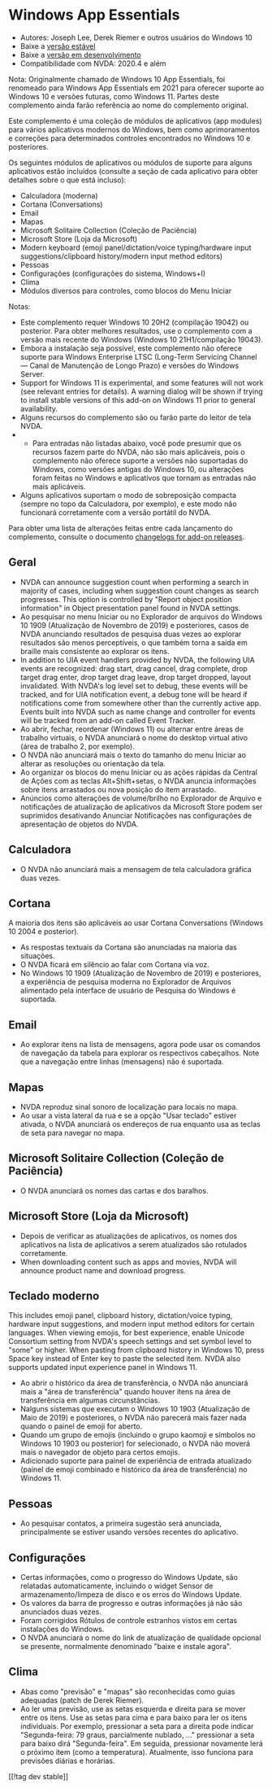 # Windows App Essentials #

* Autores: Joseph Lee, Derek Riemer e outros usuários do Windows 10
* Baixe a [versão estável][1]
* Baixe a [versão em desenvolvimento][2]
* Compatibilidade com NVDA: 2020.4 e além

Nota: Originalmente chamado de Windows 10 App Essentials, foi renomeado para
Windows App Essentials em 2021 para oferecer suporte ao Windows 10 e versões
futuras, como Windows 11. Partes deste complemento ainda farão referência ao
nome do complemento original.

Este complemento é uma coleção de módulos de aplicativos (app modules) para
vários aplicativos modernos do Windows, bem como aprimoramentos e correções
para determinados controles encontrados no Windows 10 e posteriores.

Os seguintes módulos de aplicativos ou módulos de suporte para alguns
aplicativos estão incluídos (consulte a seção de cada aplicativo para obter
detalhes sobre o que está incluso):

* Calculadora (moderna)
* Cortana (Conversations)
* Email
* Mapas
* Microsoft Solitaire Collection (Coleção de Paciência)
* Microsoft Store (Loja da Microsoft)
* Modern keyboard (emoji panel/dictation/voice typing/hardware input
  suggestions/clipboard history/modern input method editors)
* Pessoas
* Configurações (configurações do sistema, Windows+I)
* Clima
* Módulos diversos para controles, como blocos do Menu Iniciar

Notas:

* Este complemento requer Windows 10 20H2 (compilação 19042) ou
  posterior. Para obter melhores resultados, use o complemento com a versão
  mais recente do Windows (Windows 10 21H1/compilação 19043).
* Embora a instalação seja possível, este complemento não oferece suporte
  para Windows Enterprise LTSC (Long-Term Servicing Channel — Canal de
  Manutenção de Longo Prazo) e versões do Windows Server.
* Support for Windows 11 is experimental, and some features will not work
  (see relevant entries for details). A warning dialog will be shown if
  trying to install stable versions of this add-on on Windows 11 prior to
  general availability.
* Alguns recursos do complemento são ou farão parte do leitor de tela NVDA.
* * Para entradas não listadas abaixo, você pode presumir que os recursos
  fazem parte do NVDA, não são mais aplicáveis, pois o complemento não
  oferece suporte a versões não suportadas do Windows, como versões antigas
  do Windows 10, ou alterações foram feitas no Windows e aplicativos que
  tornam as entradas não mais aplicáveis.
* Alguns aplicativos suportam o modo de sobreposição compacta (sempre no
  topo da Calculadora, por exemplo), e este modo não funcionará corretamente
  com a versão portátil do NVDA.

Para obter uma lista de alterações feitas entre cada lançamento do
complemento, consulte o documento [changelogs for add-on releases][3].

## Geral

* NVDA can announce suggestion count when performing a search in majority of
  cases, including when suggestion count changes as search progresses. This
  option is controlled by "Report object position information" in Object
  presentation panel found in NVDA settings.
* Ao pesquisar no menu Iniciar ou no Explorador de arquivos do Windows 10
  1909 (Atualização de Novembro de 2019) e posteriores, casos de NVDA
  anunciando resultados de pesquisa duas vezes ao explorar resultados são
  menos perceptíveis, o que também torna a saída em braille mais consistente
  ao explorar os itens.
* In addition to UIA event handlers provided by NVDA, the following UIA
  events are recognized: drag start, drag cancel, drag complete, drop target
  drag enter, drop target drag leave, drop target dropped, layout
  invalidated. With NVDA's log level set to debug, these events will be
  tracked, and for UIA notification event, a debug tone will be heard if
  notifications come from somewhere other than the currently active
  app. Events built into NVDA such as name change and controller for events
  will be tracked from an add-on called Event Tracker.
* Ao abrir, fechar, reordenar (Windows 11) ou alternar entre áreas de
  trabalho virtuais, o NVDA anunciará o nome do desktop virtual ativo (área
  de trabalho 2, por exemplo).
* O NVDA não anunciará mais o texto do tamanho do menu Iniciar ao alterar as
  resoluções ou orientação da tela.
* Ao organizar os blocos do menu Iniciar ou as ações rápidas da Central de
  Ações com as teclas Alt+Shift+setas, o NVDA anuncia informações sobre
  itens arrastados ou nova posição do item arrastado.
* Anúncios como alterações de volume/brilho no Explorador de Arquivo e
  notificações de atualização de aplicativos da Microsoft Store podem ser
  suprimidos desativando Anunciar Notificações nas configurações de
  apresentação de objetos do NVDA.

## Calculadora

* O NVDA não anunciará mais a mensagem de tela calculadora gráfica duas
  vezes.

## Cortana

A maioria dos itens são aplicáveis ao usar Cortana Conversations (Windows 10
2004 e posterior).

* As respostas textuais da Cortana são anunciadas na maioria das situações.
* O NVDA ficará em silêncio ao falar com Cortana via voz.
* No Windows 10 1909 (Atualização de Novembro de 2019) e posteriores, a
  experiência de pesquisa moderna no Explorador de Arquivos alimentado pela
  interface de usuário de Pesquisa do Windows é suportada.

## Email

* Ao explorar itens na lista de mensagens, agora pode usar os comandos de
  navegação da tabela para explorar os respectivos cabeçalhos. Note que a
  navegação entre linhas (mensagens) não é suportada.

## Mapas

* NVDA reproduz sinal sonoro de localização para locais no mapa.
* Ao usar a vista lateral da rua e se a opção "Usar teclado" estiver
  ativada, o NVDA anunciará os endereços de rua enquanto usa as teclas de
  seta para navegar no mapa.

## Microsoft Solitaire Collection (Coleção de Paciência)

* O NVDA anunciará os nomes das cartas e dos baralhos.

## Microsoft Store (Loja da Microsoft)

* Depois de verificar as atualizações de aplicativos, os nomes dos
  aplicativos na lista de aplicativos a serem atualizados são rotulados
  corretamente.
* When downloading content such as apps and movies, NVDA will announce
  product name and download progress.

## Teclado moderno

This includes emoji panel, clipboard history, dictation/voice typing,
hardware input suggestions, and modern input method editors for certain
languages. When viewing emojis, for best experience, enable Unicode
Consortium setting from NVDA's speech settings and set symbol level to
"some" or higher. When pasting from clipboard history in Windows 10, press
Space key instead of Enter key to paste the selected item. NVDA also
supports updated input experience panel in Windows 11.

* Ao abrir o histórico da área de transferência, o NVDA não anunciará mais a
  "área de transferência" quando houver itens na área de transferência em
  algumas circunstâncias.
* Nalguns sistemas que executam o Windows 10 1903 (Atualização de Maio de
  2019) e posteriores, o NVDA não parecerá mais fazer nada quando o painel
  de emoji for aberto.
* Quando um grupo de emojis (incluindo o grupo kaomoji e símbolos no Windows
  10 1903 ou posterior) for selecionado, o NVDA não moverá mais o navegador
  de objeto para certos emojis.
* Adicionado suporte para painel de experiência de entrada atualizado
  (painel de emoji combinado e histórico da área de transferência) no
  Windows 11.

## Pessoas

* Ao pesquisar contatos, a primeira sugestão será anunciada, principalmente
  se estiver usando versões recentes do aplicativo.

## Configurações

* Certas informações, como o progresso do Windows Update, são relatadas
  automaticamente, incluindo o widget Sensor de armazenamento/limpeza de
  disco e os erros do Windows Update.
* Os valores da barra de progresso e outras informações já não são
  anunciados duas vezes.
* Foram corrigidos Rótulos de controle estranhos vistos em certas
  instalações do Windows.
* O NVDA anunciará o nome do link de atualização de qualidade opcional se
  presente, normalmente denominado "baixe e instale agora".

## Clima

* Abas como "previsão" e "mapas" são reconhecidas como guias adequadas
  (patch de Derek Riemer).
* Ao ler uma previsão, use as setas esquerda e direita para se mover entre
  os itens. Use as setas para cima e para baixo para ler os itens
  individuais. Por exemplo, pressionar a seta para a direita pode indicar
  "Segunda-feira: 79 graus, parcialmente nublado, ..." pressionar a seta
  para baixo dirá "Segunda-feira". Em seguida, pressionar novamente lerá o
  próximo item (como a temperatura). Atualmente, isso funciona para
  previsões diárias e horárias.

[[!tag dev stable]]

[1]: https://addons.nvda-project.org/files/get.php?file=w10

[2]: https://addons.nvda-project.org/files/get.php?file=w10-dev

[3]: https://github.com/josephsl/wintenapps/wiki/w10changelog
